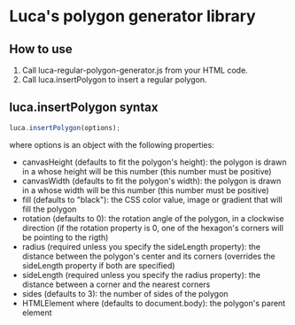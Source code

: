 # Luca's polygon generator library

## How to use

1. Call luca-regular-polygon-generator.js from your HTML code.
2. Call luca.insertPolygon to insert a regular polygon.

## luca.insertPolygon syntax

```javascript
luca.insertPolygon(options);
```

where options is an object with the following properties:

+ canvasHeight (defaults to fit the polygon's height): the polygon is drawn in a <canvas> whose height will be this number (this number must be positive)
+ canvasWidth (defaults to fit the polygon's width): the polygon is drawn in a <canvas> whose width will be this number (this number must be positive)
+ fill (defaults to "black"): the CSS color value, image or gradient that will fill the polygon
+ rotation (defaults to 0): the rotation angle of the polygon, in a clockwise direction (if the rotation property is 0, one of the hexagon's corners will be pointing to the rigth)
+ radius (required unless you specify the sideLength property): the distance between the polygon's center and its corners (overrides the sideLength property if both are specified)
+ sideLength (required unless you specify the radius property): the distance between a corner and the nearest corners
+ sides (defaults to 3): the number of sides of the polygon
+ HTMLElement where (defaults to document.body): the polygon's parent element